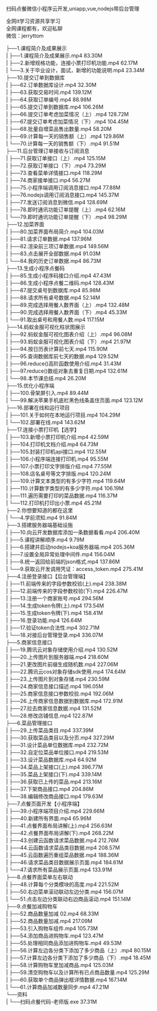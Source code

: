 扫码点餐微信小程序云开发,uniapp,vue,nodejs带后台管理

全网it学习资源共享学习<br>全网课程都有，欢迎私聊<br>微信：jerryttom<br>

├──1.课程简介及成果展示<br> | ├──1.课程简介及成果展示.mp4 83.30M<br> | ├──2.新增规格功能，连接小票打印机功能.mp4 62.17M<br> | └──3.关于毕业设计，面试，新增的功能说明.mp4 23.34M<br> ├──10.提交订单到数据库<br> | ├──62.订单数据库设计.mp4 32.30M<br> | ├──63.获取交易时间.mp4 139.12M<br> | ├──64.获取订单编号.mp4 88.98M<br> | ├──65.提交订单到数据库.mp4 106.26M<br> | ├──66.提交订单考虑加菜情况（上）.mp4 128.72M<br> | ├──67.提交订单考虑加菜情况（下）.mp4 104.45M<br> | ├──68.批量自增菜品售出数量.mp4 58.20M<br> | ├──69.计算每一天的销售额（上）.mp4 129.86M<br> | └──70.计算每一天的销售额（下）.mp4 91.51M<br> ├──11.后台管理订单接收与订阅消息<br> | ├──71.获取订单接口（上）.mp4 125.15M<br> | ├──72.获取订单接口（下）.mp4 73.29M<br> | ├──73.查看菜单详情接口.mp4 118.29M<br> | ├──74.商家接单接口.mp4 56.27M<br> | ├──75.小程序端调用订阅消息接口.mp4 77.88M<br> | ├──76.nodejs调用订阅消息接口.mp4 145.37M<br> | ├──77.发送订阅消息到微信.mp4 128.69M<br> | ├──78.即时通讯功能订单提醒（上）.mp4 62.16M<br> | └──79.即时通讯功能订单提醒（下）.mp4 98.29M<br> ├──12.加菜界面<br> | ├──80.加菜界面布局简介.mp4 104.03M<br> | ├──81.请求订单数据.mp4 137.96M<br> | ├──82.渲染前三项订单数据.mp4 149.56M<br> | ├──83.点击展开全部数据.mp4 91.03M<br> | └──84.我的历史订单数据.mp4 86.73M<br> ├──13.生成小程序点餐码<br> | ├──85.生成小程序码接口介绍.mp4 47.43M<br> | ├──86.生成小程序点餐二维码.mp4 128.43M<br> | ├──87.提交桌号到数据库.mp4 85.98M<br> | ├──88.请求所有桌号数据.mp4 52.14M<br> | ├──89.完成选择用餐人数界面（上）.mp4 132.48M<br> | ├──90.完成选择用餐人数界面（下）.mp4 45.33M<br> | └──91.取出桌号和用餐人数.mp4 117.15M<br> ├──14.蚂蚁金服可视化柱状图展示<br> | ├──92.蚂蚁金服可视化图表介绍（上）.mp4 96.08M<br> | ├──93.蚂蚁金服可视化图表介绍（下）.mp4 21.97M<br> | ├──94.按日历表计算前七天.mp4 115.90M<br> | ├──95.查询数据库前七天的数据.mp4 129.52M<br> | ├──96.reduce()高阶函数使用介绍.mp4 31.43M<br> | ├──97.reduce()数组对象去重复日期.mp4 132.61M<br> | └──98.本节课总结.mp4 26.20M<br> ├──15.优化小程序端<br> | ├──100.骨架屏引入.mp4 89.44M<br> | └──99.解决苹果手机底栏黑色线条盖住页面.mp4 123.12M<br> ├──16.部署在线和运行项目<br> | ├──101.关于如何在本地运行项目.mp4 104.29M<br> | └──102.部署在线.mp4 143.62M<br> ├──17.连接小票打印机【选学】<br> | ├──103.新增小票打印机介绍.mp4 42.59M<br> | ├──104.打印机文档介绍.mp4 64.73M<br> | ├──105.封装打印机api接口.mp4 112.55M<br> | ├──106.小程序端连接打印机.mp4 95.55M<br> | ├──107.小票打印文字排版介绍.mp4 77.55M<br> | ├──108.店名桌号等文字排版.mp4 120.24M<br> | ├──109.计算文本类型的有多少字符.mp4 119.64M<br> | ├──110.计算数字类型的有多少字符.mp4 106.19M<br> | ├──111.遍历需要打印的菜品数据.mp4 116.37M<br> | └──112.打印机打印出小票.mp4 45.21M<br> ├──2.你想要知道的都在这里<br> | └──4.学前须知.mp4 91.84M<br> ├──3.搭建服务器端基础设施<br> | ├──10.向云开发数据库添加一条数据看看.mp4 206.40M<br> | ├──5.课程讲解顺序.mp4 9.79M<br> | ├──6.搭建并启动nodejs+koa服务器端.mp4 205.36M<br> | ├──7.设置全局异常处理中间件.mp4 156.04M<br> | ├──8.统一返回给前端的json格式.mp4 137.86M<br> | └──9.获取云开发调用凭证：access_token.mp4 275.41M<br> ├──4.注册登录接口【后台管理端】<br> | ├──11.前端传来的字段参数校验(上).mp4 238.38M<br> | ├──12.前端传来的字段参数校验(下).mp4 226.47M<br> | ├──13.注册一个商家账号.mp4 294.56M<br> | ├──14.生成token令牌(上).mp4 173.54M<br> | ├──15.生成token令牌(下).mp4 158.41M<br> | ├──16.登录功能.mp4 126.64M<br> | ├──17.验证token合法性.mp4 302.71M<br> | └──18.对接后台管理登录.mp4 336.07M<br> ├──5.商家信息接口<br> | ├──19.腾讯云对象存储使用介绍.mp4 130.52M<br> | ├──20.上传图片到服务器端.mp4 218.60M<br> | ├──21.更改图片前缀生成随机数.mp4 227.06M<br> | ├──22.腾讯云cos对象存储sdk使用.mp4 174.64M<br> | ├──23.上传图片到对象存储.mp4 230.59M<br> | ├──24.商家信息接口描述.mp4 196.05M<br> | ├──25.商家信息接口参数校验.mp4 192.06M<br> | ├──26.上传商家信息数据到数据库.mp4 172.91M<br> | ├──27.拉去商家信息数据.mp4 131.52M<br> | └──28.修改店铺信息.mp4 122.87M<br> ├──6.菜品管理接口<br> | ├──29.上传菜品类目.mp4 337.39M<br> | ├──30.获取菜品类目以及分页.mp4 327.29M<br> | ├──31.设计菜品单位数据库.mp4 232.72M<br> | ├──32.自定位菜品单位接口.mp4 219.53M<br> | ├──33.设计菜品数据库.mp4 64.92M<br> | ├──34.菜品上架接口(上).mp4 396.77M<br> | ├──35.菜品上架接口(下).mp4 339.14M<br> | ├──36.获取已上传的菜品.mp4 213.16M<br> | ├──37.下架商品接口.mp4 204.86M<br> | └──38.编辑修改商品接口.mp4 179.63M<br> ├──7.点餐页面开发【小程序端】<br> | ├──39.小程序端项目介绍.mp4 229.66M<br> | ├──40.新建所有界面.mp4 65.96M<br> | ├──41.点餐界面布局讲解(上).mp4 256.63M<br> | ├──42.点餐界面布局讲解(下).mp4 268.22M<br> | ├──43.创建云函数请求菜品数据.mp4 212.76M<br> | ├──44.云函数请求菜品类目数据.mp4 208.57M<br> | ├──45.云函数遍历重组菜品数据.mp4 188.36M<br> | ├──46.请求菜品类目数据展示页面.mp4 184.61M<br> | └──47.请求所有菜品展示页面.mp4 133.91M<br> ├──8.点餐界面菜单左右联动<br> | ├──48.计算每个分类模块的高度.mp4 221.52M<br> | ├──50.右边菜单滚动联动左边分类.mp4 156.07M<br> | └──51.点击左边分类联动右边商品滚动.mp4 151.14M<br> ├──9.点餐加减购物车<br> | ├──52.商品数量加减 02.mp4 68.33M<br> | ├──52.商品数量加减.mp4 217.09M<br> | ├──53.引入购物车组件.mp4 105.73M<br> | ├──54.添加商品进购物车.mp4 123.47M<br> | ├──55.处理相同商品添加进购物车.mp4 49.53M<br> | ├──56.计算左边各分类下添加了多少商品（上）.mp4 80.15M<br> | ├──57.计算左边各分类下添加了多少商品（下）.mp4 18.45M<br> | ├──58.计算购物车里加减商品.mp4 125.03M<br> | ├──59.清空购物车以及计算所有已点商品数量.mp4 125.29M<br> | ├──60.获取单个商品弹出框详情数据.mp4 167.14M<br> | └──61.计算商品加减数量同步.mp4 47.21M<br> └──资料<br> | └──扫码点餐代码-老师版.exe 37.31M